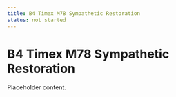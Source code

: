 ```yaml
---
title: B4 Timex M78 Sympathetic Restoration
status: not started
---
```


# B4 Timex M78 Sympathetic Restoration

Placeholder content.
